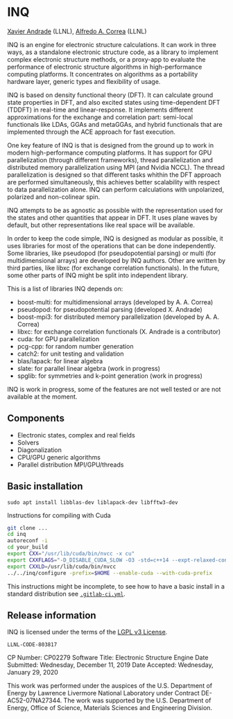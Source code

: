 # INQ

[Xavier Andrade](mailto:xavier@llnl.gov) (LLNL), [Alfredo A. Correa](mailto:correaa@llnl.gov) (LLNL)

INQ is an engine for electronic structure calculations.
It can work in three ways, as a standalone electronic structure code, as a library to implement complex electronic structure methods, or a proxy-app to evaluate the performance of electronic structure algorithms in high-performance computing platforms.
It concentrates on algorithms as a portability hardware layer, generic types and flexibility of usage.

INQ is based on density functional theory (DFT).
It can calculate ground state properties in DFT, and also excited states using time-dependent DFT (TDDFT) in real-time and linear-response.
It implements different approximations for the exchange and correlation part: semi-local functionals like LDAs, GGAs and metaGGAs, and hybrid functionals that are implemented through the ACE approach for fast execution.

One key feature of INQ is that is designed from the ground up to work in modern high-performance computing platforms.
It has support for GPU parallelization (through different frameworks), thread parallelization and distributed memory parallelization using MPI (and Nvidia NCCL).
The thread parallelization is designed so that different tasks whithin the DFT approach are performed simultaneously, this achieves better scalability with respect to data parallelization alone.
INQ can perform calculations with unpolarized, polarized and non-colinear spin.

INQ attempts to be as agnostic as possible with the representation used for the states and other quantities that appear in DFT.
It uses plane waves by default, but other representations like real space will be available.

In order to keep the code simple, INQ is designed as modular as possible, it uses libraries for most of the operations that can be done independently.
Some libraries, like pseudopod (for pseudopotential parsing) or multi (for multidimensional arrays) are developed by INQ authors.
Other are written by third parties, like libxc (for exchange correlation functionals).
In the future, some other parts of INQ might be split into independent library.

This is a list of libraries INQ depends on:

* boost-multi: for multidimensional arrays (developed by A. A. Correa)
* pseudopod: for pseudopotential parsing (developed X. Andrade)
* boost-mpi3: for distributed memory parallelization (developed by A. A. Correa)
* libxc: for exchange correlation functionals (X. Andrade is a contributor)
* cuda: for GPU parallelization
* pcg-cpp: for random number generation
* catch2: for unit testing and validation
* blas/lapack: for linear algebra
* slate: for parallel linear algebra (work in progress)
* spglib: for symmetries and k-point generation (work in progress)

INQ is work in progress, some of the features are not well tested or are not available at the moment.

## Components

* Electronic states, complex and real fields
* Solvers
* Diagonalization
* CPU/GPU generic algorithms
* Parallel distribution MPI/GPU/threads

## Basic installation

```
sudo apt install libblas-dev liblapack-dev libfftw3-dev
```

Instructions for compiling with Cuda

```bash
git clone ...
cd inq
autoreconf -i
cd your_build
export CXX="/usr/lib/cuda/bin/nvcc -x cu"
export CXXFLAGS="-D_DISABLE_CUDA_SLOW -O3 -std=c++14 --expt-relaxed-constexpr --compiler-options -std=c++14,-Wall,-Wfatal-errors"
export CXXLD=/usr/lib/cuda/bin/nvcc
../../inq/configure -prefix=$HOME --enable-cuda --with-cuda-prefix
```

This instructions might be incomplete, to see how to have a basic install in a standard distribution see [`.gitlab-ci.yml`](https://gitlab.com/npnq/inq/blob/master/.gitlab-ci.yml).

## Release information 

INQ is licensed under the terms of the [LGPL v3 License](/COPYING).

``LLNL-CODE-803817``

CP Number: CP02279
Software Title: Electronic Structure Engine
Date Submitted: Wednesday, December 11, 2019
Date Accepted: Wednesday, January 29, 2020

This work was performed under the auspices of the U.S. Department of Energy by Lawrence Livermore National Laboratory under Contract DE-AC52-07NA27344. 
The work was supported by the U.S. Department of Energy, Office of Science, Materials Sciences and Engineering Division. 
